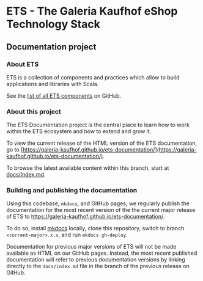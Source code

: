 # ETS - The Galeria Kaufhof eShop Technology Stack

## Documentation project

### About ETS

ETS is a collection of components and practices which allow to build applications and libraries with Scala.

See the [list of all ETS components](https://github.com/topics/galeria-kaufhof-ets) on GitHub.


### About this project

The ETS Documentation project is the central place to learn how to work within the ETS ecosystem and how to extend and grow it.

To view the current release of the HTML version of the ETS documentation, go to [https://galeria-kaufhof.github.io/ets-documentation/](https://galeria-kaufhof.github.io/ets-documentation/).

To browse the latest available content within this branch, start at [docs/index.md](docs/index.md).



### Building and publishing the documentation

Using this codebase, `mkdocs`, and GitHub pages, we regularly publish the documentation for the most recent version of the the current major release of ETS to https://galeria-kaufhof.github.io/ets-documentation/.

To do so, install [mkdocs](https://www.mkdocs.org/#installation) locally, clone this repository, switch to branch `<current-major>.x.x`, and run `mkdocs gh-deploy`.

Documentation for previous major versions of ETS will not be made available as HTML on our GitHub pages. Instead, the most recent published documentation will refer to previous documentation versions by linking directly to the `docs/index.md` file in the branch of the previous release on GitHub.
